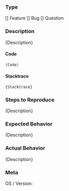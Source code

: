 ### Type

[] Feature
[] Bug
[] Question

### Description

{Description}

#### Code

```csharp
{Code}
```

#### Stacktrace

```
{Stacktrace}
```
### Steps to Reproduce

{Description}

### Expected Behavior

{Description}

### Actual Behavior

{Description}

### Meta

OS / Version: